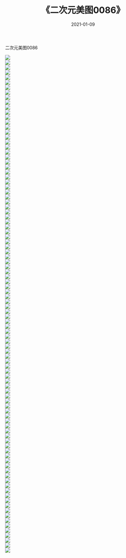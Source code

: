﻿---
layout: post
title:  《二次元美图0086》
date:   2021-01-09
img: http://imgx.orgx.ga/二次元/2021/二次元美图0086/000.jpg
categories: [美女, 清纯, 唯美]
---

二次元美图0086

 ![](http://imgx.orgx.ga/二次元/2021/二次元美图0086/001.jpg) <br>![](http://imgx.orgx.ga/二次元/2021/二次元美图0086/002.jpg) <br>![](http://imgx.orgx.ga/二次元/2021/二次元美图0086/003.jpg) <br>![](http://imgx.orgx.ga/二次元/2021/二次元美图0086/004.jpg) <br>![](http://imgx.orgx.ga/二次元/2021/二次元美图0086/005.jpg) <br>![](http://imgx.orgx.ga/二次元/2021/二次元美图0086/006.jpg) <br>![](http://imgx.orgx.ga/二次元/2021/二次元美图0086/007.jpg) <br>![](http://imgx.orgx.ga/二次元/2021/二次元美图0086/008.jpg) <br>![](http://imgx.orgx.ga/二次元/2021/二次元美图0086/009.jpg) <br>![](http://imgx.orgx.ga/二次元/2021/二次元美图0086/010.jpg) <br>![](http://imgx.orgx.ga/二次元/2021/二次元美图0086/011.jpg) <br>![](http://imgx.orgx.ga/二次元/2021/二次元美图0086/012.jpg) <br>![](http://imgx.orgx.ga/二次元/2021/二次元美图0086/013.jpg) <br>![](http://imgx.orgx.ga/二次元/2021/二次元美图0086/014.jpg) <br>![](http://imgx.orgx.ga/二次元/2021/二次元美图0086/015.jpg) <br>![](http://imgx.orgx.ga/二次元/2021/二次元美图0086/016.jpg) <br>![](http://imgx.orgx.ga/二次元/2021/二次元美图0086/017.jpg) <br>![](http://imgx.orgx.ga/二次元/2021/二次元美图0086/018.jpg) <br>![](http://imgx.orgx.ga/二次元/2021/二次元美图0086/019.jpg) <br>![](http://imgx.orgx.ga/二次元/2021/二次元美图0086/020.jpg) <br>![](http://imgx.orgx.ga/二次元/2021/二次元美图0086/021.jpg) <br>![](http://imgx.orgx.ga/二次元/2021/二次元美图0086/022.jpg) <br>![](http://imgx.orgx.ga/二次元/2021/二次元美图0086/023.jpg) <br>![](http://imgx.orgx.ga/二次元/2021/二次元美图0086/024.jpg) <br>![](http://imgx.orgx.ga/二次元/2021/二次元美图0086/025.jpg) <br>![](http://imgx.orgx.ga/二次元/2021/二次元美图0086/026.jpg) <br>![](http://imgx.orgx.ga/二次元/2021/二次元美图0086/027.jpg) <br>![](http://imgx.orgx.ga/二次元/2021/二次元美图0086/028.jpg) <br>![](http://imgx.orgx.ga/二次元/2021/二次元美图0086/029.jpg) <br>![](http://imgx.orgx.ga/二次元/2021/二次元美图0086/030.jpg) <br>![](http://imgx.orgx.ga/二次元/2021/二次元美图0086/031.jpg) <br>![](http://imgx.orgx.ga/二次元/2021/二次元美图0086/032.jpg) <br>![](http://imgx.orgx.ga/二次元/2021/二次元美图0086/033.jpg) <br>![](http://imgx.orgx.ga/二次元/2021/二次元美图0086/034.jpg) <br>![](http://imgx.orgx.ga/二次元/2021/二次元美图0086/035.jpg) <br>![](http://imgx.orgx.ga/二次元/2021/二次元美图0086/036.jpg) <br>![](http://imgx.orgx.ga/二次元/2021/二次元美图0086/037.jpg) <br>![](http://imgx.orgx.ga/二次元/2021/二次元美图0086/038.jpg) <br>![](http://imgx.orgx.ga/二次元/2021/二次元美图0086/039.jpg) <br>![](http://imgx.orgx.ga/二次元/2021/二次元美图0086/040.jpg) <br>![](http://imgx.orgx.ga/二次元/2021/二次元美图0086/041.jpg) <br>![](http://imgx.orgx.ga/二次元/2021/二次元美图0086/042.jpg) <br>![](http://imgx.orgx.ga/二次元/2021/二次元美图0086/043.jpg) <br>![](http://imgx.orgx.ga/二次元/2021/二次元美图0086/044.jpg) <br>![](http://imgx.orgx.ga/二次元/2021/二次元美图0086/045.jpg) <br>![](http://imgx.orgx.ga/二次元/2021/二次元美图0086/046.jpg) <br>![](http://imgx.orgx.ga/二次元/2021/二次元美图0086/047.jpg) <br>![](http://imgx.orgx.ga/二次元/2021/二次元美图0086/048.jpg) <br>![](http://imgx.orgx.ga/二次元/2021/二次元美图0086/049.jpg) <br>![](http://imgx.orgx.ga/二次元/2021/二次元美图0086/050.jpg) <br>![](http://imgx.orgx.ga/二次元/2021/二次元美图0086/051.jpg) <br>![](http://imgx.orgx.ga/二次元/2021/二次元美图0086/052.jpg) <br>![](http://imgx.orgx.ga/二次元/2021/二次元美图0086/053.jpg) <br>![](http://imgx.orgx.ga/二次元/2021/二次元美图0086/054.jpg) <br>![](http://imgx.orgx.ga/二次元/2021/二次元美图0086/055.jpg) <br>![](http://imgx.orgx.ga/二次元/2021/二次元美图0086/056.jpg) <br>![](http://imgx.orgx.ga/二次元/2021/二次元美图0086/057.jpg) <br>![](http://imgx.orgx.ga/二次元/2021/二次元美图0086/058.jpg) <br>![](http://imgx.orgx.ga/二次元/2021/二次元美图0086/059.jpg) <br>![](http://imgx.orgx.ga/二次元/2021/二次元美图0086/060.jpg) <br>![](http://imgx.orgx.ga/二次元/2021/二次元美图0086/061.jpg) <br>![](http://imgx.orgx.ga/二次元/2021/二次元美图0086/062.jpg) <br>![](http://imgx.orgx.ga/二次元/2021/二次元美图0086/063.jpg) <br>![](http://imgx.orgx.ga/二次元/2021/二次元美图0086/064.jpg) <br>![](http://imgx.orgx.ga/二次元/2021/二次元美图0086/065.jpg) <br>![](http://imgx.orgx.ga/二次元/2021/二次元美图0086/066.jpg) <br>![](http://imgx.orgx.ga/二次元/2021/二次元美图0086/067.jpg) <br>![](http://imgx.orgx.ga/二次元/2021/二次元美图0086/068.jpg) <br>![](http://imgx.orgx.ga/二次元/2021/二次元美图0086/069.jpg) <br>![](http://imgx.orgx.ga/二次元/2021/二次元美图0086/070.jpg) <br>![](http://imgx.orgx.ga/二次元/2021/二次元美图0086/071.jpg) <br>![](http://imgx.orgx.ga/二次元/2021/二次元美图0086/072.jpg) <br>![](http://imgx.orgx.ga/二次元/2021/二次元美图0086/073.jpg) <br>![](http://imgx.orgx.ga/二次元/2021/二次元美图0086/074.jpg) <br>![](http://imgx.orgx.ga/二次元/2021/二次元美图0086/075.jpg) <br>![](http://imgx.orgx.ga/二次元/2021/二次元美图0086/076.jpg) <br>![](http://imgx.orgx.ga/二次元/2021/二次元美图0086/077.jpg) <br>![](http://imgx.orgx.ga/二次元/2021/二次元美图0086/078.jpg) <br>![](http://imgx.orgx.ga/二次元/2021/二次元美图0086/079.jpg) <br>![](http://imgx.orgx.ga/二次元/2021/二次元美图0086/080.jpg) <br>![](http://imgx.orgx.ga/二次元/2021/二次元美图0086/081.jpg) <br>![](http://imgx.orgx.ga/二次元/2021/二次元美图0086/082.jpg) <br>![](http://imgx.orgx.ga/二次元/2021/二次元美图0086/083.jpg) <br>![](http://imgx.orgx.ga/二次元/2021/二次元美图0086/084.jpg) <br>![](http://imgx.orgx.ga/二次元/2021/二次元美图0086/085.jpg) <br>![](http://imgx.orgx.ga/二次元/2021/二次元美图0086/086.jpg) <br>![](http://imgx.orgx.ga/二次元/2021/二次元美图0086/087.jpg) <br>![](http://imgx.orgx.ga/二次元/2021/二次元美图0086/088.jpg) <br>![](http://imgx.orgx.ga/二次元/2021/二次元美图0086/089.jpg) <br>![](http://imgx.orgx.ga/二次元/2021/二次元美图0086/090.jpg) <br>![](http://imgx.orgx.ga/二次元/2021/二次元美图0086/091.jpg) <br>![](http://imgx.orgx.ga/二次元/2021/二次元美图0086/092.jpg) <br>![](http://imgx.orgx.ga/二次元/2021/二次元美图0086/093.jpg) <br>![](http://imgx.orgx.ga/二次元/2021/二次元美图0086/094.jpg) <br>![](http://imgx.orgx.ga/二次元/2021/二次元美图0086/095.jpg) <br>![](http://imgx.orgx.ga/二次元/2021/二次元美图0086/096.jpg) <br>![](http://imgx.orgx.ga/二次元/2021/二次元美图0086/097.jpg) <br>![](http://imgx.orgx.ga/二次元/2021/二次元美图0086/098.jpg) <br>![](http://imgx.orgx.ga/二次元/2021/二次元美图0086/099.jpg) <br>![](http://imgx.orgx.ga/二次元/2021/二次元美图0086/100.jpg) <br>